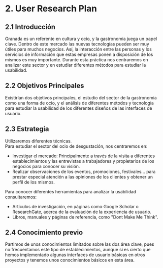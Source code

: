 # 2. User Research Plan

## 2.1 Introducción

Granada es un referente en cultura y ocio, y la gastronomía juega un papel clave. Dentro de este mercado las nuevas tecnologías pueden ser muy útiles para muchos negocios. Así, la interacción entre las personas y los servicios de información que estas empresas ponen a disposición de los mismos es muy importante. Durante esta práctica nos centraremos en analizar este sector y en estudiar diferentes métodos para estudiar la usabilidad.

## 2.2 Objetivos Principales

Existirían dos objetivos principales, el estudio del sector de la gastronomía como una forma de ocio, y el análisis de diferentes métodos y tecnología para estudiar la usabilidad de los diferentes diseños de las interfaces de usuario.

## 2.3 Estrategia

Utilizaremos diferentes técnicas.  
Para estudiar el sector del ocio de desgustación, nos centraremos en:  

- Investigar el mercado: Principalmente a través de la visita a diferentes establecimientos y las entrevistas a trabajadores y propietarios de los negocios para conocer su visión.
- Realizar observaciones de los eventos, promociones, festivales... para prestar especial atención a las opiniones de los clientes y obtener un perfil de los mismos.  

Para conocer diferentes herramientas para analizar la usabilidad consultaremos:  

- Artículos de investigación, en páginas como Google Scholar o ResearchGate, acerca de la evaluación de la experiencia de usuario.  
- Libros, manuales y páginas de referencia, como "Dont Make Me Think".  

## 2.4 Conocimiento previo

Partimos de unos conocimientos limitados sobre las dos área clave, pues no frecuentamos este tipo de establecimientos, aunque sí es cierto que hemos implementado algunas interfaces de usuario básicas en otros proyectos y tenemos unos conocimientos básicos en esta área.  
